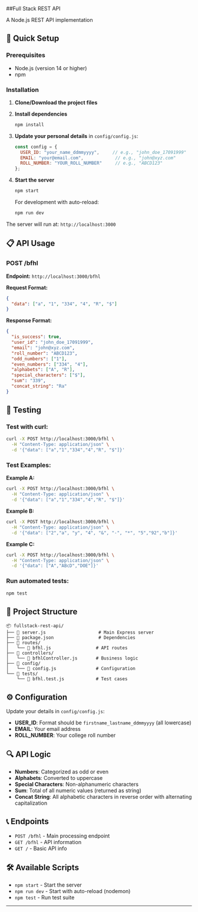 ##Full Stack REST API

A Node.js REST API implementation
## 🚀 Quick Setup

### Prerequisites
- Node.js (version 14 or higher)
- npm

### Installation

1. **Clone/Download the project files**
2. **Install dependencies**
   ```bash
   npm install
   ```

3. **Update your personal details** in `config/config.js`:
   ```javascript
   const config = {
     USER_ID: "your_name_ddmmyyyy",     // e.g., "john_doe_17091999"
     EMAIL: "your@email.com",            // e.g., "john@xyz.com"
     ROLL_NUMBER: "YOUR_ROLL_NUMBER"     // e.g., "ABCD123"
   };
   ```

4. **Start the server**
   ```bash
   npm start
   ```
   
   For development with auto-reload:
   ```bash
   npm run dev
   ```

The server will run at: `http://localhost:3000`

## 📋 API Usage

### POST /bfhl
**Endpoint:** `http://localhost:3000/bfhl`

**Request Format:**
```json
{
  "data": ["a", "1", "334", "4", "R", "$"]
}
```

**Response Format:**
```json
{
  "is_success": true,
  "user_id": "john_doe_17091999",
  "email": "john@xyz.com",
  "roll_number": "ABCD123",
  "odd_numbers": ["1"],
  "even_numbers": ["334", "4"],
  "alphabets": ["A", "R"],
  "special_characters": ["$"],
  "sum": "339",
  "concat_string": "Ra"
}
```

## 🧪 Testing

### Test with curl:
```bash
curl -X POST http://localhost:3000/bfhl \
  -H "Content-Type: application/json" \
  -d '{"data": ["a","1","334","4","R", "$"]}'
```

### Test Examples:

**Example A:**
```bash
curl -X POST http://localhost:3000/bfhl \
  -H "Content-Type: application/json" \
  -d '{"data": ["a","1","334","4","R", "$"]}'
```

**Example B:**
```bash
curl -X POST http://localhost:3000/bfhl \
  -H "Content-Type: application/json" \
  -d '{"data": ["2","a", "y", "4", "&", "-", "*", "5","92","b"]}'
```

**Example C:**
```bash
curl -X POST http://localhost:3000/bfhl \
  -H "Content-Type: application/json" \
  -d '{"data": ["A","ABcD","DOE"]}'
```

### Run automated tests:
```bash
npm test
```

## 📁 Project Structure

```
📦 fullstack-rest-api/
├── 📄 server.js                    # Main Express server
├── 📄 package.json                 # Dependencies
├── 📂 routes/
│   └── 📄 bfhl.js                 # API routes
├── 📂 controllers/
│   └── 📄 bfhlController.js       # Business logic
├── 📂 config/
│   └── 📄 config.js               # Configuration
└── 📂 tests/
    └── 📄 bfhl.test.js            # Test cases
```

## ⚙️ Configuration

Update your details in `config/config.js`:

- **USER_ID**: Format should be `firstname_lastname_ddmmyyyy` (all lowercase)
- **EMAIL**: Your email address
- **ROLL_NUMBER**: Your college roll number

## 🔍 API Logic

- **Numbers**: Categorized as odd or even
- **Alphabets**: Converted to uppercase
- **Special Characters**: Non-alphanumeric characters
- **Sum**: Total of all numeric values (returned as string)
- **Concat String**: All alphabetic characters in reverse order with alternating capitalization

## 📞 Endpoints

- `POST /bfhl` - Main processing endpoint
- `GET /bfhl` - API information
- `GET /` - Basic API info

## 🛠️ Available Scripts

- `npm start` - Start the server
- `npm run dev` - Start with auto-reload (nodemon)
- `npm test` - Run test suite

---
